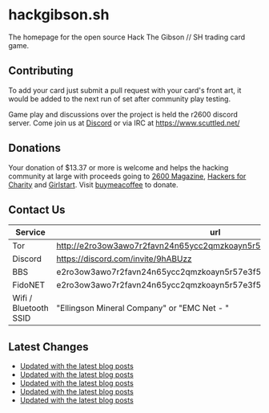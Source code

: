 # hackgibson.sh
The homepage for the open source Hack The Gibson // SH trading card game.


## Contributing

To add your card just submit a pull request with your card's front art, it would be added to the next run of set after community play testing.

Game play and discussions over the project is held the r2600 discord server. Come join us at [Discord](https://discord.com/invite/9hABUzz) or via IRC at https://www.scuttled.net/


## Donations

Your donation of $13.37 or more is welcome and helps the hacking community at large with proceeds going to [2600 Magazine](https://2600.com/), [Hackers for Charity](https://hackersforcharity.org) and [Girlstart](https://girlstart.org).  Visit [buymeacoffee](https://www.buymeacoffee.com/hackgibson.sh) to donate.


## Contact Us

Service | url
-|-
Tor | http://e2ro3ow3awo7r2favn24n65ycc2qmzkoayn5r57e3f56nvjwdcgg32ad.onion
Discord | https://discord.com/invite/9hABUzz
BBS | e2ro3ow3awo7r2favn24n65ycc2qmzkoayn5r57e3f56nvjwdcgg32ad.onion:23
FidoNET | e2ro3ow3awo7r2favn24n65ycc2qmzkoayn5r57e3f56nvjwdcgg32ad.onion:24554
Wifi / Bluetooth SSID | "Ellingson Mineral Company" or "EMC Net - <fidonet address>"

## Latest Changes
<!-- BLOG-POST-LIST:START -->
- [Updated with the latest blog posts](https://github.com/DFW2600/hackgibson.sh/commit/0ee5d4d94ca5cff2df28a9e8af88a2af479c7a8b)
- [Updated with the latest blog posts](https://github.com/DFW2600/hackgibson.sh/commit/65a94472be229b58115ad40564af9a61067028b9)
- [Updated with the latest blog posts](https://github.com/DFW2600/hackgibson.sh/commit/c14b7bb4164dece53ad6e5dd0cba665784301695)
- [Updated with the latest blog posts](https://github.com/DFW2600/hackgibson.sh/commit/05de4053f000c7ffc9b95a19fe1bb01d98838aac)
- [Updated with the latest blog posts](https://github.com/DFW2600/hackgibson.sh/commit/a9f2ceba71d0660ca771ae5f093c5e7382d8a0a0)
<!-- BLOG-POST-LIST:END -->
